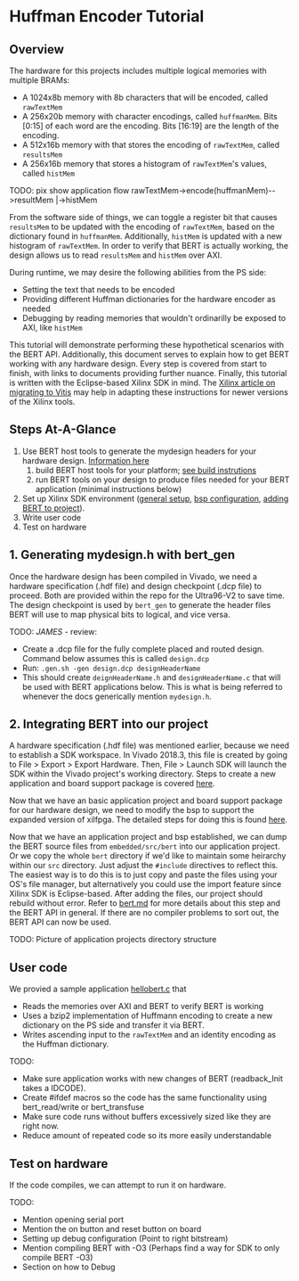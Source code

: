 Huffman Encoder Tutorial
========================

## Overview
The hardware for this projects includes multiple logical memories with multiple BRAMs:
* A 1024x8b memory with 8b characters that will be encoded, called `rawTextMem`
* A 256x20b memory with character encodings, called `huffmanMem`. Bits [0:15] of each word are the encoding. Bits [16:19] are the length of the encoding.
* A 512x16b memory with that stores the encoding of `rawTextMem`, called `resultsMem`
* A 256x16b memory that stores a histogram of `rawTextMem`'s values, called `histMem`

TODO: pix show application flow
rawTextMem->encode(huffmanMem)-->resultMem
                    |->histMem

From the software side of things, we can toggle a register bit that causes `resultsMem` to be updated with the encoding of `rawTextMem`, based on the dictionary found in `huffmanMem`. Additionally, `histMem` is updated with a new histogram of `rawTextMem`. In order to verify that BERT is actually working, the design allows us to read `resultsMem` and `histMem` over AXI.

During runtime, we may desire the following abilities from the PS side:
* Setting the text that needs to be encoded
* Providing different Huffman dictionaries for the hardware encoder as needed
* Debugging by reading memories that wouldn't ordinarilly be exposed to AXI, like `histMem`

This tutorial will demonstrate performing these hypothetical scenarios with the BERT API. Additionally, this document serves to explain how to get BERT working with any hardware design. Every step is covered from start to finish, with links to documents providing further nuance. Finally, this tutorial is written with the Eclipse-based Xilinx SDK in mind. The [Xilinx article on migrating to Vitis](https://www.xilinx.com/html_docs/xilinx2020_1/vitis_doc/migratingtovitis.html) may help in adapting these instructions for newer versions of the Xilinx tools.

## Steps At-A-Glance
1. Use BERT host tools to generate the mydesign headers for your hardware design. [Information here](../../../host_tools/README.md)
     1. build BERT host tools for your platform; [see build instrutions](../../../host_tools/README.md)
     2. run BERT tools on your design to produce files needed for your BERT  application (minimal instructions below)
2. Set up Xilinx SDK environment ([general setup](../sdksetup.md), [bsp configuration](../../embedded/bsp.md), [adding BERT to project](../../embedded/bert.md)).
3. Write user code
4. Test on hardware

## 1. Generating mydesign.h with bert_gen
Once the hardware design has been compiled in Vivado, we need a hardware specification (.hdf file) and design checkpoint (.dcp file) to proceed. Both are provided within the repo for the Ultra96-V2 to save time. The design checkpoint is used by `bert_gen` to generate the header files BERT will use to map physical bits to logical, and vice versa.

TODO: *JAMES* - review:
* Create a .dcp file for the fully complete placed and routed design.
  Command below assumes this is called  `design.dcp`
* Run: `.gen.sh -gen design.dcp designHeaderName`
* This should create `deignHeaderName.h` and `designHeaderName.c` that will
  be used with BERT applications below. This is what is being referred to whenever the docs generically mention `mydesign.h`.

## 2. Integrating BERT into our project
A hardware specification (.hdf file) was mentioned earlier, because we need to establish a SDK workspace. In Vivado 2018.3, this file is created by going to File > Export > Export Hardware. Then, File > Launch SDK will launch the SDK within the Vivado project's working directory. Steps to create a new application and board support package is covered [here](../sdksetup.md).

Now that we have an basic application project and board support package for our hardware design, we need to modify the bsp to support the expanded version of xilfpga. The detailed steps for doing this is found [here](../../embedded/bsp.md).

Now that we have an application project and bsp established, we can dump the BERT source files from `embedded/src/bert` into our application project. Or we copy the whole `bert` directory if we'd like to maintain some heirarchy within our `src` directory. Just adjust the `#include` directives to reflect this. The easiest way is to do this is to just copy and paste the files using your OS's file manager, but alternatively you could use the import feature since Xilinx SDK is Eclipse-based. After adding the files, our project should rebuild without error. Refer to [bert.md](../../embedded/bert.md) for more details about this step and the BERT API in general. If there are no compiler problems to sort out, the BERT API can now be used.

TODO:
Picture of application projects directory structure

## User code
We provied a sample application [hellobert.c](hellobert.c) that
* Reads the memories over AXI and BERT to verify BERT is working
* Uses a bzip2 implementation of Huffmann encoding to create a new dictionary on the PS side and transfer it via BERT.
* Writes ascending input to the `rawTextMem` and an identity encoding as the Huffman dictionary.

TODO:
* Make sure application works with new changes of BERT (readback_Init takes a IDCODE).
* Create #ifdef macros so the code has the same functionality using bert_read/write or bert_transfuse
* Make sure code runs without buffers excessively sized like they are right now.
* Reduce amount of repeated code so its more easily understandable

## Test on hardware

If the code compiles, we can attempt to run it on hardware.

TODO:
* Mention opening serial port
* Mention the on button and reset button on board
* Setting up debug configuration (Point to right bitstream)
* Mention compiling BERT with -O3 (Perhaps find a way for SDK to only compile BERT -O3)
* Section on how to Debug
